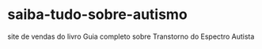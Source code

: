 # saiba-tudo-sobre-autismo
site de vendas do livro Guia completo sobre Transtorno do Espectro Autista 
